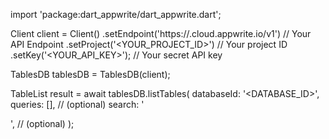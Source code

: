 import 'package:dart_appwrite/dart_appwrite.dart';

Client client = Client()
    .setEndpoint('https://<REGION>.cloud.appwrite.io/v1') // Your API Endpoint
    .setProject('<YOUR_PROJECT_ID>') // Your project ID
    .setKey('<YOUR_API_KEY>'); // Your secret API key

TablesDB tablesDB = TablesDB(client);

TableList result = await tablesDB.listTables(
    databaseId: '<DATABASE_ID>',
    queries: [], // (optional)
    search: '<SEARCH>', // (optional)
);
